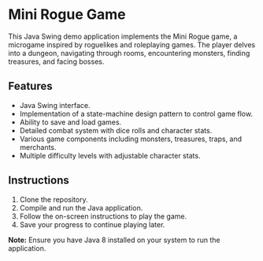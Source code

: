 # Mini Rogue Game

This Java Swing demo application implements the Mini Rogue game, a microgame inspired by roguelikes and roleplaying games. The player delves into a dungeon, navigating through rooms, encountering monsters, finding treasures, and facing bosses.

## Features

- Java Swing interface.
- Implementation of a state-machine design pattern to control game flow.
- Ability to save and load games.
- Detailed combat system with dice rolls and character stats.
- Various game components including monsters, treasures, traps, and merchants.
- Multiple difficulty levels with adjustable character stats.

## Instructions

1. Clone the repository.
2. Compile and run the Java application.
3. Follow the on-screen instructions to play the game.
4. Save your progress to continue playing later.

**Note:** Ensure you have Java 8 installed on your system to run the application.
